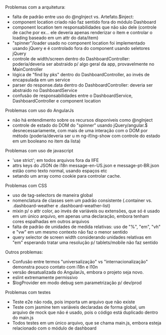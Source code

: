 Problemas com a arquitetura:
- falta de padrão entre uso do @ngInject vs. Artefato.$inject: 
- component location criado não faz sentido fora do módulo Dashboard
- component location tem responsabilidades que não são dele (controle de cache por ex... ele deveria apenas renderizar o item e controlar o loading baseado em um attr do data/item)
- "spinner"/loader usado no component location foi implementado usando jQuery e é controlado fora do component usando seletores jQuery
- controle de width/screen dentro do DashboardController: poderia/deveria ser abstraido p/ algo geral da app, provavelmente no MainController
- lógica de "find by pks" dentro do DashboardController, ao invés de encapsulada em um service
- parser do response.data dentro do DashboardController: deveria ser abstraido no DashboardService
- confusão de responsabilidades entre o DashboardService, DashboardController e component location


Problemas com uso do AngularJs
- não há entendimento sobre os recursos disponíveis como @ngInject
- controle de estado do DOM do "spinner" usando jQuery/angular.$ desnecessariamente, com mais de uma interação com o DOM por método (poderia/deveria ser u m ng-if/ng-show com controle do estado em um booleano no item da lista)


Problemas com uso de javascript
- 'use strict'; em todos arquivos fora da IIFE
- attrs keys do JSON de i18n message-en-US.json e message-pt-BR.json estão como texto normal, usando espaços etc
- setando um array como cookie para controlar cache.

Problemas com CSS
- uso de tag-selectors de maneira global
- nomenclatura de classes sem um padrão consistente (.container vs. .dashboard-weather e .dashboard-weather-list)
- mixin p/ o attr color, ao invés de variáveis ou extensões, que só é usado em um único arquivo, em apenas uma declaração, embora tenham cores espalhadas em outros arquivos
- falta de padrão de unidades de medida relativas: uso de "%", "em", "vh" e "vw" em um mesmo contexto não faz o menor sentido
- query selector de screen width considerando unidades relativas em "em" esperando tratar uma resolução p/ tablets/mobile não faz sentido

Outros problemas:
- Confusão entre termos "universalização" vs "internacionalização" demonstra pouco contato com i18n e l10n
- versão desatualizada do AngularJs, embora o projeto seja novo.
- eslint extremamente permissivo
- $logProvider em modo debug sem parametrização p/ dev/prod

Problemas com testes
- Teste e2e não roda, pois importa um arquivo que não existe
- Teste com jasmine tem variáveis declaradas de forma global, um arquivo de mock que não é usado, pois o código está duplicado dentro do main.js
- Todos testes em um único arquivo, que se chama main.js, embora esteja relacionado com o módulo de dashboard